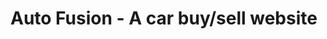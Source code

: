 # Auto Fusion - A car buy/sell website

<!-- ![Website's hero section](./src/assets/heroSection.png) -->

<!-- # Technologies used:

1.  HTML
2.  CSS
3.  Tailwind CSS
4.  Daisy UI
5.  JavaScript
6.  React.js
7.  React router
8.  Tanstack query
9.  Axios
10. Tanstack table
11. Firebase (For authentication + hosting)
12. JWT (JSON Web Token)

# About the project

## Overview:

After registration a user can post to sell their old cars and the other registered user can view the listings, place bid on them and can finally buy the car.
**The website has:**

- Homepage
- All listing page
- Separate dashboard for both admins and users
- 404 page

## Features:

### Homepage:

- User can use the search form on the hero section to search and filter from all the listings.
- A dynamic 'Latest car' section where the latest listings are displayed from database
- A dynamic 'Testimonial' section where the data are coming from database, and I created the testimonial section by myself, no package was used.
- "The most loved" is another dynamic section where the listing are shown that have most bids.

## All Listings:

- All the listings by all users are shown in that route.
- User can filter the list using car condition, car brand and, price range.
- Pagination functionality is also included in that route.
- If the users

## Listing details:

- On this route, users can see the details about a listing.
- By clicking on the "save ad", users can bookmark a listing and by clicking on the button again, they can delete the listing.
- By clicking on the "place a bid" button, a modal will show up, where users can submit a bid for the product.
- If the product is sold, the "place a bid" button will get hidden.

## Sign up & Login page:

- I created the authentication system using firebase.
- User can select image from their device for profile photo.
- Created the hosting image hosting functionality using ImgBB.
- User can toggle between sign up and login page.
- The new user data is stored on the database.
- JWT security implemented.

## Admin dashboard:

- Admin dashboard is secured by admin verifying middleware on the backend and admin verifying route on the frontend.
- Admin gets automatically redirected to the "Statistics" page. On this page admin can see the amount of listings created in a specific date and status of member verification.

### All Users

- On this route admin can see all the registered members in a tabular form.
- can verify or decline a user who has requested for profile verification.

### All products

- Admin can see all the listings in a tabular form.
- The table is created using TanStack table.

## User dashboard:

A normal user can visit the user dashboard and the user gets redirected to the "profile" page.

### Profile:

- Using "Request Verification" button, user can send request to admin to verify their account.
- Users can update their phone number and address.
- Can provide rating and feedback to the platform.
- Those data are saved to database.
- These feedbacks are shows as testimonials on the homepage.

### Sell your car

- User can post new listing here. The car's image is hosted on ImgBB.

### My listings

- Here users can see the postings they have made.
- Users Can manage the listing. Update the listing, delete the listing and can mark the product as "Sold".
- If anyone has placed bid on a listing a "Bids" button will appear, from where user can see all the bids for that listing.

### Saved listings

Here users can those listing that they have bookmarked.

# Your visit, a delightful honor! Thank you! -->
